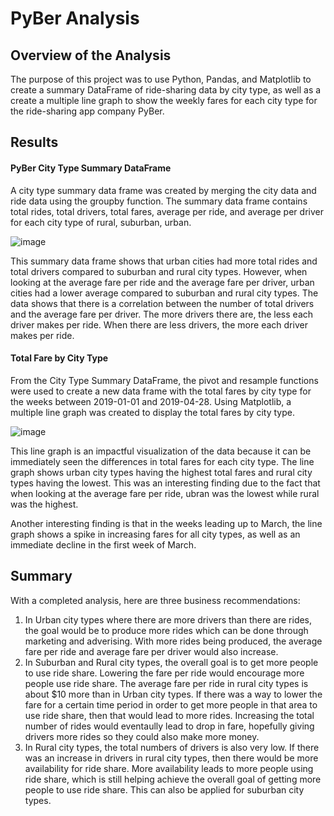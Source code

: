 # PyBer Analysis

## Overview of the Analysis

The purpose of this project was to use Python, Pandas, and Matplotlib to create a summary DataFrame of ride-sharing data by city type, as well as a create a multiple line graph to show the weekly fares for each city type for the ride-sharing app company PyBer.

## Results
#### PyBer City Type Summary DataFrame

A city type summary data frame was created by merging the city data and ride data using the groupby function. The summary data frame contains total rides, total drivers, total fares, average per ride, and average per driver for each city type of rural, suburban, urban.

![image](https://user-images.githubusercontent.com/103764279/170830308-ea6c9431-64a1-4c23-9861-3f4abca67473.png)

This summary data frame shows that urban cities had more total rides and total drivers compared to suburban and rural city types. However, when looking at the average fare per ride and the average fare per driver, urban cities had a lower average compared to suburban and rural city types. The data shows that there is a correlation between the number of total drivers and the average fare per driver. The more drivers there are, the less each driver makes per ride. When there are less drivers, the more each driver makes per ride.

#### Total Fare by City Type

From the City Type Summary DataFrame, the pivot and resample functions were used to create a new data frame with the total fares by city type for the weeks between 2019-01-01 and 2019-04-28. Using Matplotlib, a multiple line graph was created to display the total fares by city type.

![image](https://user-images.githubusercontent.com/103764279/170831664-06037cbf-a3f6-429c-87f8-ab5c8e806bfa.png)

This line graph is an impactful visualization of the data because it can be immediately seen the differences in total fares for each city type. The line graph shows urban city types having the highest total fares and rural city types having the lowest. This was an interesting finding due to the fact that when looking at the average fare per ride, ubran was the lowest while rural was the highest.

Another interesting finding is that in the weeks leading up to March, the line graph shows a spike in increasing fares for all city types, as well as an immediate decline in the first week of March.

## Summary

With a completed analysis, here are three business recommendations:

1. In Urban city types where there are more drivers than there are rides, the goal would be to produce more rides which can be done through marketing and adverising. With more rides being produced, the average fare per ride and average fare per driver would also increase. 
2. In Suburban and Rural city types, the overall goal is to get more people to use ride share. Lowering the fare per ride would encourage more people use ride share. The average fare per ride in rural city types is about $10 more than in Urban city types. If there was a way to lower the fare for a certain time period in order to get more people in that area to use ride share, then that would lead to more rides. Increasing the total number of rides would eventaully lead to drop in fare, hopefully giving drivers more rides so they could also make more money.
3. In Rural city types, the total numbers of drivers is also very low. If there was an increase in drivers in rural city types, then there would be more availability for ride share. More availability leads to more people using ride share, which is still helping achieve the overall goal of getting more people to use ride share. This can also be applied for suburban city types.
